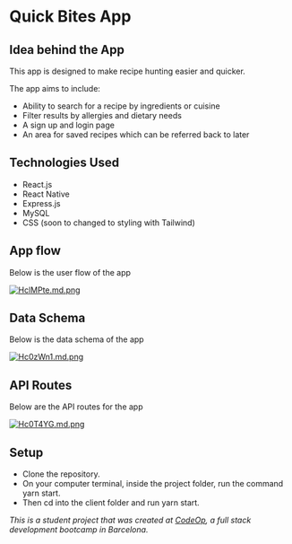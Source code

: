 # Quick Bites App 

## Idea behind the App
This app is designed to make recipe hunting easier and quicker.

The app aims to include:
- Ability to search for a recipe by ingredients or cuisine
- Filter results by allergies and dietary needs
- A sign up and login page
- An area for saved recipes which can be referred back to later

## Technologies Used
- React.js
- React Native
- Express.js
- MySQL
- CSS (soon to changed to styling with Tailwind)

## App flow
Below is the user flow of the app

[![HclMPte.md.png](https://iili.io/HclMPte.md.png)](https://freeimage.host/i/HclMPte)

## Data Schema 
Below is the data schema of the app

[![Hc0zWn1.md.png](https://iili.io/Hc0zWn1.md.png)](https://freeimage.host/i/Hc0zWn1)

## API Routes
Below are the API routes for the app

[![Hc0T4YG.md.png](https://iili.io/Hc0T4YG.md.png)](https://freeimage.host/i/Hc0T4YG)

## Setup
- Clone the repository.
- On your computer terminal, inside the project folder, run the command yarn start. 
- Then cd into the client folder and run yarn start.



_This is a student project that was created at [CodeOp](http://codeop.tech), a full stack development bootcamp in Barcelona._
